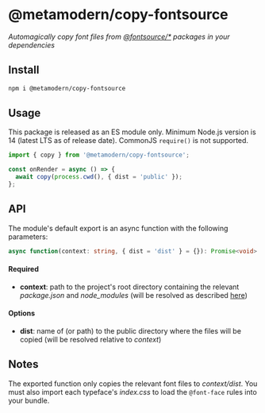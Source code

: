 # @metamodern/copy-fontsource

*Automagically copy font files from [@fontsource/*](https://github.com/fontsource/fontsource) packages in your dependencies*

## Install

```sh
npm i @metamodern/copy-fontsource

```

## Usage

This package is released as an ES module only. Minimum Node.js version is 14 (latest LTS as of release date). CommonJS `require()` is not supported.

```js
import { copy } from '@metamodern/copy-fontsource';

const onRender = async () => {
  await copy(process.cwd(), { dist = 'public' });
}; 

```

## API

The module's default export is an async function with the following parameters:

```ts
async function(context: string, { dist = 'dist' } = {}): Promise<void>

```

#### Required

- __context__: path to the project's root directory containing the relevant *package.json* and *node_modules* (will be resolved as described [here](https://nodejs.org/api/fs.html#fs_file_paths))

#### Options

- __dist__: name of (or path) to the public directory where the files will be copied (will be resolved relative to *context*)

## Notes

The exported function only copies the relevant font files to *context/dist*. You must also import each typeface's *index.css* to load the `@font-face` rules into your bundle. 
